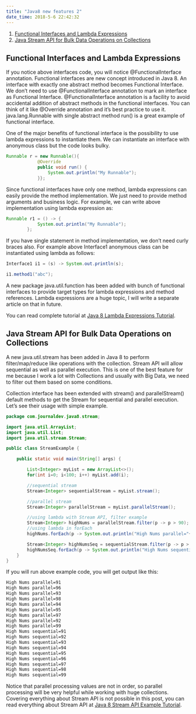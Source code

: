 ```yaml
---
title: "Java8 new features 2"
date_time: 2018-5-6 22:42:32
---
```


1. [Functional Interfaces and Lambda Expressions](#first)
2. [Java Stream API for Bulk Data Operations on Collections](#second)

## <a id="first"></a>Functional Interfaces and Lambda Expressions
If you notice above interfaces code, you will notice @FunctionalInterface annotation. Functional interfaces are new concept introduced in Java 8. An interface with exactly one abstract method becomes Functional Interface. We don’t need to use @FunctionalInterface annotation to mark an interface as Functional Interface. @FunctionalInterface annotation is a facility to avoid accidental addition of abstract methods in the functional interfaces. You can think of it like @Override annotation and it’s best practice to use it. java.lang.Runnable with single abstract method run() is a great example of functional interface.

One of the major benefits of functional interface is the possibility to use lambda expressions to instantiate them. We can instantiate an interface with anonymous class but the code looks bulky.
```java
Runnable r = new Runnable(){
			@Override
			public void run() {
				System.out.println("My Runnable");
			}};
```
Since functional interfaces have only one method, lambda expressions can easily provide the method implementation. We just need to provide method arguments and business logic. For example, we can write above implementation using lambda expression as:
```java
Runnable r1 = () -> {
			System.out.println("My Runnable");
		};
```
If you have single statement in method implementation, we don’t need curly braces also. For example above Interface1 anonymous class can be instantiated using lambda as follows:
```java
Interface1 i1 = (s) -> System.out.println(s);

i1.method1("abc");
```
A new package java.util.function has been added with bunch of functional interfaces to provide target types for lambda expressions and method references. Lambda expressions are a huge topic, I will write a separate article on that in future.

You can read complete tutorial at [Java 8 Lambda Expressions Tutorial](https://www.journaldev.com/2763/java-8-functional-interfaces).

## <a id="second"></a>Java Stream API for Bulk Data Operations on Collections
A new java.util.stream has been added in Java 8 to perform filter/map/reduce like operations with the collection. Stream API will allow sequential as well as parallel execution. This is one of the best feature for me because I work a lot with Collections and usually with Big Data, we need to filter out them based on some conditions.

Collection interface has been extended with stream() and parallelStream() default methods to get the Stream for sequential and parallel execution. Let’s see their usage with simple example.
```java
package com.journaldev.java8.stream;

import java.util.ArrayList;
import java.util.List;
import java.util.stream.Stream;

public class StreamExample {

	public static void main(String[] args) {

		List<Integer> myList = new ArrayList<>();
		for(int i=0; i<100; i++) myList.add(i);

		//sequential stream
		Stream<Integer> sequentialStream = myList.stream();

		//parallel stream
		Stream<Integer> parallelStream = myList.parallelStream();

		//using lambda with Stream API, filter example
		Stream<Integer> highNums = parallelStream.filter(p -> p > 90);
		//using lambda in forEach
		highNums.forEach(p -> System.out.println("High Nums parallel="+p));

		Stream<Integer> highNumsSeq = sequentialStream.filter(p -> p > 90);
		highNumsSeq.forEach(p -> System.out.println("High Nums sequential="+p));
	}
}
```

If you will run above example code, you will get output like this:
```bash
High Nums parallel=91
High Nums parallel=96
High Nums parallel=93
High Nums parallel=98
High Nums parallel=94
High Nums parallel=95
High Nums parallel=97
High Nums parallel=92
High Nums parallel=99
High Nums sequential=91
High Nums sequential=92
High Nums sequential=93
High Nums sequential=94
High Nums sequential=95
High Nums sequential=96
High Nums sequential=97
High Nums sequential=98
High Nums sequential=99
```

Notice that parallel processing values are not in order, so parallel processing will be very helpful while working with huge collections.
Covering everything about Stream API is not possible in this post, you can read everything about Stream API at [Java 8 Stream API Example Tutorial](https://www.journaldev.com/2774/java-8-stream).
